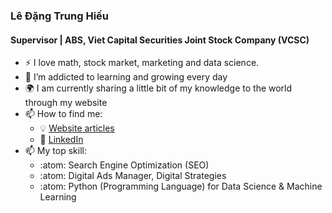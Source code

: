 ### Lê Đặng Trung Hiếu
#### Supervisor | ABS, Viet Capital Securities Joint Stock Company (VCSC)
- :zap: I love math, stock market, marketing and data science.
- 🌱 I’m addicted to learning and growing every day
- :earth_africa: I am currently sharing a little bit of my knowledge to the world through my website
- 📫 How to find me: 
  - :bulb: [Website articles](http://cafechungkhoan.com/)
  - :office: [LinkedIn](https://www.linkedin.com/in/hi%E1%BA%BFu-l%C3%AA-%C4%91%E1%BA%B7ng-trung-b968014b/)
- 📫 My top skill: 
  - :atom: Search Engine Optimization (SEO)
  - :atom: Digital Ads Manager, Digital Strategies
  - :atom: Python (Programming Language) for Data Science & Machine Learning
